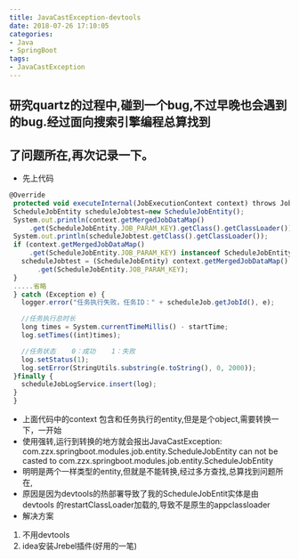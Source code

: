 ```yaml
---
title: JavaCastException-devtools
date: 2018-07-26 17:10:05
categories:
- Java
- SpringBoot
tags:
- JavaCastException
---
```

## 研究quartz的过程中,碰到一个bug,不过早晚也会遇到的bug.经过面向搜索引擎编程总算找到
## 了问题所在,再次记录一下。
- 先上代码
```javascript
@Override
 protected void executeInternal(JobExecutionContext context) throws JobExecutionException {
 ScheduleJobEntity scheduleJobtest=new ScheduleJobEntity();
 System.out.println(context.getMergedJobDataMap()
     .get(ScheduleJobEntity.JOB_PARAM_KEY).getClass().getClassLoader());
 System.out.println(scheduleJobtest.getClass().getClassLoader());
 if (context.getMergedJobDataMap()
     .get(ScheduleJobEntity.JOB_PARAM_KEY) instanceof ScheduleJobEntity) {
   scheduleJobtest = (ScheduleJobEntity) context.getMergedJobDataMap()
       .get(ScheduleJobEntity.JOB_PARAM_KEY);
 }
 .....省略
 } catch (Exception e) {
   logger.error("任务执行失败，任务ID：" + scheduleJob.getJobId(), e);

   //任务执行总时长
   long times = System.currentTimeMillis() - startTime;
   log.setTimes((int)times);

   //任务状态    0：成功    1：失败
   log.setStatus(1);
   log.setError(StringUtils.substring(e.toString(), 0, 2000));
 }finally {
   scheduleJobLogService.insert(log);
 }
 }
```
- 上面代码中的context 包含和任务执行的entity,但是是个object,需要转换一下，一开始
- 使用强转,运行到转换的地方就会报出JavaCastException: com.zzx.springboot.modules.job.entity.ScheduleJobEntity can not be casted to
com.zzx.springboot.modules.job.entity.ScheduleJobEntity
- 明明是两个一样类型的entity,但就是不能转换,经过多方查找,总算找到问题所在,
- 原因是因为devtools的热部署导致了我的ScheduleJobEntit实体是由devtools
的restartClassLoader加载的,导致不是原生的appclassloader
- 解决方案
1. 不用devtools
2. idea安装Jrebel插件(好用的一笔)
